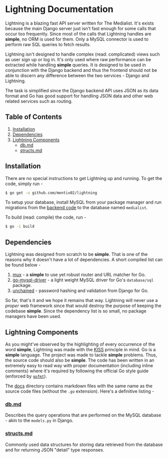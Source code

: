# Lightning Documentation

Lightning is a blazing fast API server written for The Medialist. It's exists because the main Django server just isn't
fast enough for some calls that occur too frequently. Since most of the calls that Lightning handles are **simple**, no
ORM is used for them. Only a MySQL connector is used to perform raw SQL queries to fetch results.

Lightning isn't designed to handle complex (read: complicated) views such as user sign up or log in. It's only used where
raw performance can be extracted while handling **simple** queries. It is designed to be used in conjunction with the Django
backend and thus the frontend should not be able to discern any difference between the two services - Django and Lightning.

The task is simplified since the Django backend API uses JSON as its data format and Go has good support for handling
JSON data and other web related services such as routing.

## Table of Contents

1. [Installation](#installation)
2. [Dependencies](#dependencies)
3. [Lightning Components](#lightning-components)
    + [db.md](#dbmd)
    + [structs.md](#structsmd)

## Installation

There are no special instructions to get Lightning up and running. To get the code, simply run -

```sh
$ go get -u github.com/mentix02/lightning
```

To setup your database, install MySQL from your package manager and run migrations from the
[backend code](https://github.com/mentix02/medialist-backend) to the database named `medialist`.

To build (read: compile) the code, run - 

```sh
$ go -i build
```

## Dependencies

Lightning was designed from scratch to be **simple**. That is one of the reasons why it doesn't have a lot of dependencies.
A short compiled list can be found below - 

1. [mux](https://github.com/gorilla/mux) - a **simple** to use yet robust router and URL matcher for Go.
2. [go-mysql-driver](https://github.com/go-sql-driver/mysql) - a light weight MySQL driver for Go's `database/sql` package.
3. [unchained](https://github.com/alexandrevicenzi/unchained) - password hashing and validation from Django for Go.

So far, that's it and we hope it remains that way. Lightning will never use a _proper_ web framework since that would
destroy the purpose of keeping the codebase **simple**. Since the dependency list is so small, no package managers have been used.

## Lightning Components

As you might've observed by the highlighting of every occurrence of the word **simple**, Lightning was made with the
[KISS](https://en.wikipedia.org/wiki/KISS_principle) principle in mind. Go is a **simple** language. The project was made
to tackle **simple** problems. Thus, the source code should also be **simple**. The code has been written in an extremely
easy to read way with proper documentation (including inline comments) where it's required by following the official Go
style guide (enforced by [`gofmt`](https://golang.org/cmd/gofmt/)).

The [docs](.) directory contains markdown files with the same name as the source code files (without the `.go` extension).
Here's a definitive listing - 

### [db.md](db.md)

Describes the query operations that are performed on the MySQL database - akin to the `models.py` in Django.

### [structs.md](structs.md)

Commonly used data structures for storing data retrieved from the database and for returning JSON "detail" type responses.

